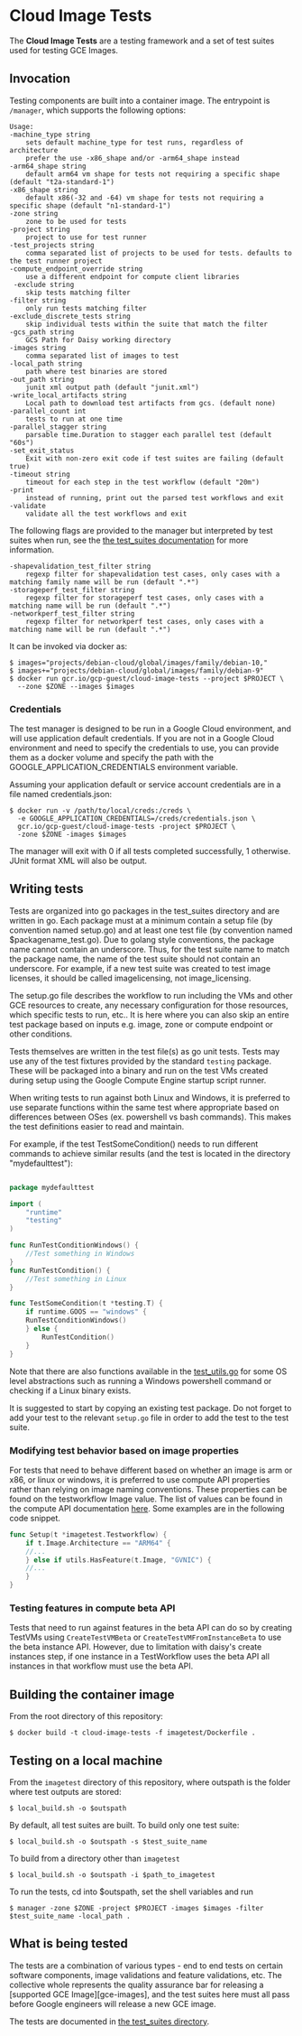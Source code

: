 # Cloud Image Tests #

The **Cloud Image Tests** are a testing framework and a set of test suites used
for testing GCE Images.

## Invocation ##

Testing components are built into a container image. The entrypoint is
`/manager`, which supports the following options:

    Usage:
    -machine_type string
    	sets default machine_type for test runs, regardless of architecture
    	prefer the use -x86_shape and/or -arm64_shape instead
    -arm64_shape string
    	default arm64 vm shape for tests not requiring a specific shape (default "t2a-standard-1")
    -x86_shape string
    	default x86(-32 and -64) vm shape for tests not requiring a specific shape (default "n1-standard-1")
    -zone string
    	zone to be used for tests
    -project string
    	project to use for test runner
    -test_projects string
    	comma separated list of projects to be used for tests. defaults to the test runner project
    -compute_endpoint_override string
    	use a different endpoint for compute client libraries
     -exclude string
    	skip tests matching filter
    -filter string
    	only run tests matching filter
    -exclude_discrete_tests string
        skip individual tests within the suite that match the filter
    -gcs_path string
    	GCS Path for Daisy working directory
    -images string
    	comma separated list of images to test
    -local_path string
    	path where test binaries are stored
    -out_path string
    	junit xml output path (default "junit.xml")
    -write_local_artifacts string
    	Local path to download test artifacts from gcs. (default none)
    -parallel_count int
    	tests to run at one time
    -parallel_stagger string
    	parsable time.Duration to stagger each parallel test (default "60s")
    -set_exit_status
    	Exit with non-zero exit code if test suites are failing (default true)
    -timeout string
    	timeout for each step in the test workflow (default "20m")
    -print
    	instead of running, print out the parsed test workflows and exit
    -validate
    	validate all the test workflows and exit

The following flags are provided to the manager but interpreted by test suites when run, see the [the test\_suites documentation](test_suites/README.md) for more information.

    -shapevalidation_test_filter string
    	regexp filter for shapevalidation test cases, only cases with a matching family name will be run (default ".*")
    -storageperf_test_filter string
    	regexp filter for storageperf test cases, only cases with a matching name will be run (default ".*")
    -networkperf_test_filter string
    	regexp filter for networkperf test cases, only cases with a matching name will be run (default ".*")


It can be invoked via docker as:

    $ images="projects/debian-cloud/global/images/family/debian-10,"
    $ images+="projects/debian-cloud/global/images/family/debian-9"
    $ docker run gcr.io/gcp-guest/cloud-image-tests --project $PROJECT \
      --zone $ZONE --images $images

### Credentials ###

The test manager is designed to be run in a Google Cloud environment, and will
use application default credentials. If you are not in a Google Cloud
environment and need to specify the credentials to use, you can provide them as
a docker volume and specify the path with the GOOGLE\_APPLICATION\_CREDENTIALS
environment variable.

Assuming your application default or service account credentials are in a file
named credentials.json:

    $ docker run -v /path/to/local/creds:/creds \
      -e GOOGLE_APPLICATION_CREDENTIALS=/creds/credentials.json \
      gcr.io/gcp-guest/cloud-image-tests -project $PROJECT \
      -zone $ZONE -images $images

The manager will exit with 0 if all tests completed successfully, 1 otherwise.
JUnit format XML will also be output.

## Writing tests ##

Tests are organized into go packages in the test\_suites directory and are
written in go. Each package must at a minimum contain a setup file (by
convention named setup.go) and at least one test file (by convention named
$packagename\_test.go). Due to golang style conventions, the package name cannot contain an underscore. Thus, for the test suite name to match the package name, the name of the test suite should not contain an
underscore. For example, if a new test suite was created to test image licenses,
it should be called imagelicensing, not image_licensing.

The setup.go file describes the workflow to run including the VMs and other GCE
resources to create, any necessary configuration for those resources, which
specific tests to run, etc.. It is here where you can also skip an entire test
package based on inputs e.g. image, zone or compute endpoint or other
conditions.

Tests themselves are written in the test file(s) as go unit tests. Tests may use
any of the test fixtures provided by the standard `testing` package.  These will
be packaged into a binary and run on the test VMs created during setup using the
Google Compute Engine startup script runner.

When writing tests to run against both Linux and Windows, it is preferred to
use separate functions within the same test where appropriate based on
differences between OSes (ex. powershell vs bash commands). This makes the
test definitions easier to read and maintain.

For example, if the test TestSomeCondition() needs to run different commands to
achieve similar results (and the test is located in the directory "mydefaulttest"):

```go

package mydefaulttest

import (
    "runtime"
    "testing"
)

func RunTestConditionWindows() {
    //Test something in Windows
}
func RunTestCondition() {
    //Test something in Linux
}

func TestSomeCondition(t *testing.T) {
    if runtime.GOOS == "windows" {
    RunTestConditionWindows()
    } else {
        RunTestCondition()
    }
}
```

Note that there are also functions available in the [test_utils.go](utils/test_utils.go)
for some OS level abstractions such as running a Windows powershell command or
checking if a Linux binary exists.

It is suggested to start by copying an existing test package. Do not forget to add
your test to the relevant `setup.go` file in order to add the test to the test suite.

### Modifying test behavior based on image properties ###

For tests that need to behave different based on whether an image is arm or x86, or linux or windows, it is preferred to use compute API properties rather than relying on image naming conventions. These properties can be found on the testworkflow Image value. The list of values can be found in the compute API documentation [here](https://pkg.go.dev/google.golang.org/api/compute/v1#Image). Some examples are in the following code snippet.

```go
func Setup(t *imagetest.Testworkflow) {
	if t.Image.Architecture == "ARM64" {
	//...
	} else if utils.HasFeature(t.Image, "GVNIC") {
	//...
	}
}
```

### Testing features in compute beta API ###

Tests that need to run against features in the beta API can do so by creating TestVMs using `CreateTestVMBeta` or `CreateTestVMFromInstanceBeta` to use the beta instance API. However, due to limitation with daisy's create instances step, if one instance in a TestWorkflow uses the beta API all instances in that workflow must use the beta API.


## Building the container image ##

From the root directory of this repository:

    $ docker build -t cloud-image-tests -f imagetest/Dockerfile .

## Testing on a local machine ##

From the `imagetest` directory of this repository, where outspath is
the folder where test outputs are stored:

    $ local_build.sh -o $outspath

By default, all test suites are built. To build only one test suite:

    $ local_build.sh -o $outspath -s $test_suite_name

To build from a directory other than `imagetest`

    $ local_build.sh -o $outspath -i $path_to_imagetest

To run the tests, cd into $outspath, set the shell variables and run

    $ manager -zone $ZONE -project $PROJECT -images $images -filter $test_suite_name -local_path .


## What is being tested ##

The tests are a combination of various types - end to end tests on certain
software components, image validations and feature validations, etc. The
collective whole represents the quality assurance bar for releasing a [supported
GCE Image][gce-images], and the test suites here must all pass before Google
engineers will release a new GCE image.

The tests are documented in [the test\_suites directory](test_suites/README.md).
